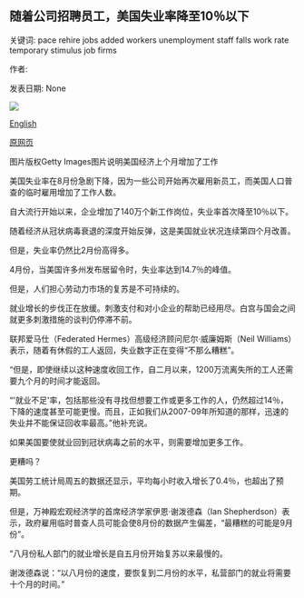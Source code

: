 ## 随着公司招聘员工，美国失业率降至10％以下

关键词: pace rehire jobs added workers unemployment staff falls work rate temporary stimulus job firms

作者: 

发表日期: None

![](https://ichef.bbci.co.uk/news/1024/branded_news/7C82/production/_105947813_bloke.jpg)

[English](US%20unemployment%20rate%20falls%20below%2010%25%20as%20firms%20rehire%20staff.md)

[原网页](https://www.bbc.com/news/business-54029361)

图片版权Getty Images图片说明美国经济上个月增加了工作

美国失业率在8月份急剧下降，因为一些公司开始再次雇用新员工，而美国人口普查的临时雇用增加了工作人数。

自大流行开始以来，企业增加了140万个新工作岗位，失业率首次降至10％以下。

随着经济从冠状病毒衰退的深度开始反弹，这是美国就业状况连续第四个月改善。

但是，失业率仍然比2月份高得多。

4月份，当美国许多州发布居留令时，失业率达到14.7％的峰值。

但是，人们担心劳动力市场的复苏是不可持续的。

就业增长的步伐正在放缓。刺激支付和对小企业的帮助已经用尽。白宫与国会之间就更多刺激措施的谈判仍停滞不前。

联邦爱马仕（Federated Hermes）高级经济顾问尼尔·威廉姆斯（Neil Williams）表示，随着有休假的工人返回，失业数字正在变得“不那么糟糕”。

“但是，即使继续以这种速度收回工作，自二月以来，1200万流离失所的工人还需要九个月的时间才能返回。

“'就业不足'率，包括那些没有寻找但想要工作或更多工作的人，仍然超过14％，下降的速度甚至可能更慢。而且，正如我们从2007-09年所知道的那样，迅速的失业并不能保证回收率最高。”他补充说。

如果美国要使就业回到冠状病毒之前的水平，则需要增加更多工作。

更糟吗？

美国劳工统计局周五的数据还显示，平均每小时收入增长了0.4％，也超出了预期。

但是，万神殿宏观经济学的首席经济学家伊恩·谢泼德森（Ian Shepherdson）表示，政府雇用临时普查人员可能会使8月份的数据产生偏差，“最糟糕的可能是9月份”。

“八月份私人部门的就业增长是自五月份开始复苏以来最慢的。

谢泼德森说：“以八月份的速度，要恢复到二月份的水平，私营部门的就业将需要十个月的时间。”